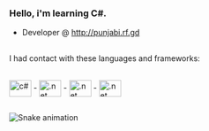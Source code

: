 ### Hello, i'm learning C#.

- Developer @ http://punjabi.rf.gd  

##

I had contact with these languages and frameworks:
<div style="display: inline_block"><br>
  <img align="center" alt="c#" height="30" width="40" src="https://cdn.jsdelivr.net/gh/devicons/devicon/icons/csharp/csharp-original.svg">
  -
  <img align="center" alt=".net" height="30" width="40" src="https://cdn.jsdelivr.net/gh/devicons/devicon/icons/dotnetcore/dotnetcore-original.svg">
  -
  <img align="center" alt=".net" height="30" width="40" src="https://cdn.jsdelivr.net/gh/devicons/devicon/icons/javascript/javascript-original.svg">
  -
  <img align="center" alt=".net" height="30" width="40" src="https://cdn.jsdelivr.net/gh/devicons/devicon/icons/nodejs/nodejs-original-wordmark.svg">
</div>
  
##  
  
![Snake animation](https://github.com/Pupetus/Pupetus/blob/output/github-contribution-grid-snake.svg)
